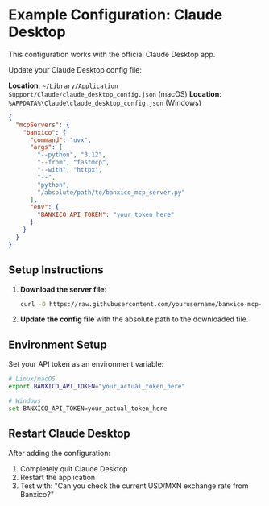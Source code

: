 # Example Configuration: Claude Desktop

This configuration works with the official Claude Desktop app.

Update your Claude Desktop config file:

**Location**: `~/Library/Application Support/Claude/claude_desktop_config.json` (macOS)
**Location**: `%APPDATA%\Claude\claude_desktop_config.json` (Windows)

```json
{
  "mcpServers": {
    "banxico": {
      "command": "uvx",
      "args": [
        "--python", "3.12",
        "--from", "fastmcp",
        "--with", "httpx",
        "--",
        "python",
        "/absolute/path/to/banxico_mcp_server.py"
      ],
      "env": {
        "BANXICO_API_TOKEN": "your_token_here"
      }
    }
  }
}
```

## Setup Instructions

1. **Download the server file**:
   ```bash
   curl -O https://raw.githubusercontent.com/yourusername/banxico-mcp-server/main/banxico_mcp_server.py
   ```

2. **Update the config file** with the absolute path to the downloaded file.

## Environment Setup

Set your API token as an environment variable:

```bash
# Linux/macOS
export BANXICO_API_TOKEN="your_actual_token_here"

# Windows
set BANXICO_API_TOKEN=your_actual_token_here
```

## Restart Claude Desktop

After adding the configuration:
1. Completely quit Claude Desktop
2. Restart the application
3. Test with: "Can you check the current USD/MXN exchange rate from Banxico?"